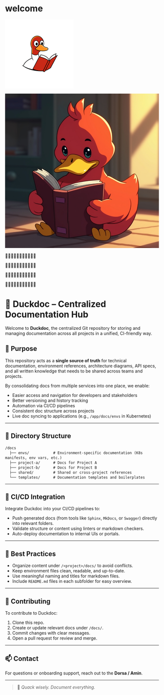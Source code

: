 # welcome

![dochub|no-margin](./images.png)

![dochub|no-margin](./anime.jpg)

🦆🦆🦆🦆🦆🦆🦆🦆🦆🦆🦆

🦆🦆🦆🦆🦆🦆🦆🦆🦆🦆🦆

🦆🦆🦆🦆🦆🦆🦆🦆🦆🦆🦆

🦆🦆🦆🦆🦆🦆🦆🦆🦆🦆🦆

# 🦆 Duckdoc – Centralized Documentation Hub

Welcome to **Duckdoc**, the centralized Git repository for storing and managing documentation across all projects in a unified, CI-friendly way.

## 🧠 Purpose

This repository acts as a **single source of truth** for technical documentation, environment references, architecture diagrams, API specs, and all written knowledge that needs to be shared across teams and projects.

By consolidating docs from multiple services into one place, we enable:

- Easier access and navigation for developers and stakeholders
- Better versioning and history tracking
- Automation via CI/CD pipelines
- Consistent doc structure across projects
- Live doc syncing to applications (e.g., `/app/docs/envs` in Kubernetes)

---

## 📁 Directory Structure

```
/docs
  ├── envs/           # Environment-specific documentation (K8s manifests, env vars, etc.)
  ├── project-a/      # Docs for Project A
  ├── project-b/      # Docs for Project B
  ├── shared/         # Shared or cross-project references
  └── templates/      # Documentation templates and boilerplates
```

---

## 🚀 CI/CD Integration

Integrate Duckdoc into your CI/CD pipelines to:

- Push generated docs (from tools like `Sphinx`, `MkDocs`, or `Swagger`) directly into relevant folders.
- Validate structure or content using linters or markdown checkers.
- Auto-deploy documentation to internal UIs or portals.

---

## 📌 Best Practices

- Organize content under `/<project>/docs/` to avoid conflicts.
- Keep environment files clean, readable, and up-to-date.
- Use meaningful naming and titles for markdown files.
- Include `README.md` files in each subfolder for easy overview.

---

## 🤝 Contributing

To contribute to Duckdoc:

1. Clone this repo.
2. Create or update relevant docs under `/docs/`.
3. Commit changes with clear messages.
4. Open a pull request for review and merge.

---

## 📫 Contact

For questions or onboarding support, reach out to the **Dorsa / Amin**.

---

> 🦆 _Quack wisely. Document everything._
